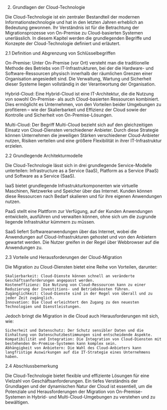 2. Grundlagen der Cloud-Technologie

Die Cloud-Technologie ist ein zentraler Bestandteil der modernen Informationstechnologie und hat in den letzten Jahren erheblich an Bedeutung gewonnen. Ihr Verständnis ist für die Betrachtung der Migrationsprozesse von On-Premise zu Cloud-basierten Systemen unerlässlich. In diesem Kapitel werden die grundlegenden Begriffe und Konzepte der Cloud-Technologie definiert und erläutert.

2.1 Definition und Abgrenzung von Schlüsselbegriffen

On-Premise: Unter On-Premise (vor Ort) versteht man die traditionelle Methode des Betriebs von IT-Infrastrukturen, bei der die Hardware- und Software-Ressourcen physisch innerhalb der räumlichen Grenzen einer Organisation angesiedelt sind. Die Verwaltung, Wartung und Sicherheit dieser Systeme liegen vollständig in der Verantwortung der Organisation.

Hybrid-Cloud: Eine Hybrid-Cloud ist eine IT-Architektur, die die Nutzung von sowohl On-Premise- als auch Cloud-basierten Ressourcen kombiniert. Dies ermöglicht es Unternehmen, von den Vorteilen beider Umgebungen zu profitieren – wie der Skalierbarkeit und Effizienz der Cloud sowie der Kontrolle und Sicherheit von On-Premise-Lösungen.

Multi-Cloud: Der Begriff Multi-Cloud bezieht sich auf den gleichzeitigen Einsatz von Cloud-Diensten verschiedener Anbieter. Durch diese Strategie können Unternehmen die jeweiligen Stärken verschiedener Cloud-Anbieter nutzen, Risiken verteilen und eine größere Flexibilität in ihrer IT-Infrastruktur erzielen.

2.2 Grundlegende Architekturmodelle

Die Cloud-Technologie lässt sich in drei grundlegende Service-Modelle unterteilen: Infrastructure as a Service (IaaS), Platform as a Service (PaaS) und Software as a Service (SaaS).

IaaS bietet grundlegende Infrastrukturkomponenten wie virtuelle Maschinen, Netzwerke und Speicher über das Internet. Kunden können diese Ressourcen nach Bedarf skalieren und für ihre eigenen Anwendungen nutzen.

PaaS stellt eine Plattform zur Verfügung, auf der Kunden Anwendungen entwickeln, ausführen und verwalten können, ohne sich um die zugrunde liegende Infrastruktur kümmern zu müssen.

SaaS liefert Softwareanwendungen über das Internet, wobei die Anwendungen auf Cloud-Infrastrukturen gehostet und von den Anbietern gewartet werden. Die Nutzer greifen in der Regel über Webbrowser auf die Anwendungen zu.

2.3 Vorteile und Herausforderungen der Cloud-Migration

Die Migration zu Cloud-Diensten bietet eine Reihe von Vorteilen, darunter:

    Skalierbarkeit: Cloud-Dienste können schnell an veränderte Geschäftsanforderungen angepasst werden.
    Kosteneffizienz: Die Nutzung von Cloud-Ressourcen kann zu einer Reduzierung der Investitions- und Betriebskosten führen.
    Zugänglichkeit: Cloud-Dienste sind in der Regel von überall und zu jeder Zeit zugänglich.
    Innovation: Die Cloud erleichtert den Zugang zu den neuesten Technologien und Dienstleistungen.

Jedoch bringt die Migration in die Cloud auch Herausforderungen mit sich, wie:

    Sicherheit und Datenschutz: Der Schutz sensibler Daten und die Einhaltung von Datenschutzbestimmungen sind entscheidende Aspekte.
    Kompatibilität und Integration: Die Integration von Cloud-Diensten mit bestehenden On-Premise-Systemen kann komplex sein.
    Abhängigkeit von Anbietern: Die Wahl des Cloud-Anbieters kann langfristige Auswirkungen auf die IT-Strategie eines Unternehmens haben.

2.4 Abschlussbemerkung

Die Cloud-Technologie bietet flexible und effiziente Lösungen für eine Vielzahl von Geschäftsanforderungen. Ein tiefes Verständnis der Grundlagen und der dynamischen Natur der Cloud ist essentiell, um die Potenziale und Herausforderungen der Migration von On-Premise-Systemen in Hybrid- und Multi-Cloud-Umgebungen zu verstehen und zu bewältigen.
